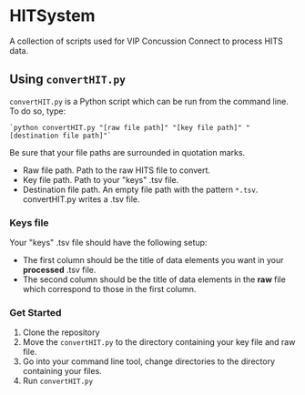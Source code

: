 # HITSystem
A collection of scripts used for VIP Concussion Connect to process HITS data.

## Using `convertHIT.py`

`convertHIT.py` is a Python script which can be run from the command line. To do so, type:

    `python convertHIT.py "[raw file path]" "[key file path]" "[destination file path]"`

Be sure that your file paths are surrounded in quotation marks.

* Raw file path. Path to the raw HITS file to convert.
* Key file path. Path to your "keys" .tsv file.
* Destination file path. An empty file path with the pattern `*.tsv`. convertHIT.py writes a .tsv file.

### Keys file
Your "keys" .tsv file should have the following setup:

* The first column should be the title of data elements you want in your **processed** .tsv file.
* The second column should be the title of data elements in the **raw** file which correspond to those in the first column.

### Get Started
1. Clone the repository
2. Move the `convertHIT.py` to the directory containing your key file and raw file.
3. Go into your command line tool, change directories to the directory containing your files.
4. Run `convertHIT.py`

